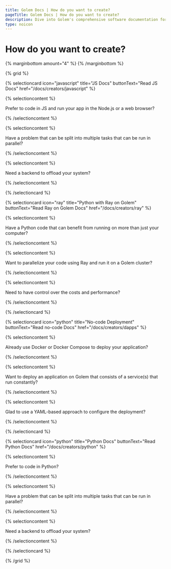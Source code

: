 ```yaml
---
title: Golem Docs | How do you want to create?
pageTitle: Golem Docs | How do you want to create?
description: Dive into Golem's comprehensive software documentation for creators. Whether you're working with JS or prefer a no-code approach, our in-depth user guides provide all the information you need to streamline your development process.
type: noicon
---
```


# How do you want to create?

{% marginbottom amount="4" %}
{% /marginbottom %}

{% grid %}

{% selectioncard icon="javascript" title="JS Docs" buttonText="Read JS Docs" href="/docs/creators/javascript" %}

{% selectioncontent %}

Prefer to code in JS and run your app in the Node.js or a web browser?

{% /selectioncontent %}

{% selectioncontent %}

Have a problem that can be split into multiple tasks that can be run in parallel?

{% /selectioncontent %}

{% selectioncontent %}

Need a backend to offload your system?

{% /selectioncontent %}

{% /selectioncard %}

{% selectioncard icon="ray" title="Python with Ray on Golem" buttonText="Read Ray on Golem Docs" href="/docs/creators/ray" %}

{% selectioncontent %}

Have a Python code that can benefit from running on more than just your computer?

{% /selectioncontent %}

{% selectioncontent %}

Want to parallelize your code using Ray and run it on a Golem cluster?

{% /selectioncontent %}

{% selectioncontent %}

Need to have control over the costs and performance?

{% /selectioncontent %}

{% /selectioncard %}

{% selectioncard icon="python" title="No-code Deployment" buttonText="Read no-code Docs" href="/docs/creators/dapps" %}

{% selectioncontent %}

Already use Docker or Docker Compose to deploy your application?

{% /selectioncontent %}

{% selectioncontent %}

Want to deploy an application on Golem that consists of a service(s) that run constantly?

{% /selectioncontent %}

{% selectioncontent %}

Glad to use a YAML-based approach to configure the deployment?

{% /selectioncontent %}

{% /selectioncard %}

{% selectioncard icon="python" title="Python Docs" buttonText="Read Python Docs" href="/docs/creators/python" %}

{% selectioncontent %}

Prefer to code in Python?

{% /selectioncontent %}

{% selectioncontent %}

Have a problem that can be split into multiple tasks that can be run in parallel?

{% /selectioncontent %}

{% selectioncontent %}

Need a backend to offload your system?

{% /selectioncontent %}

{% /selectioncard %}

{% /grid %}
